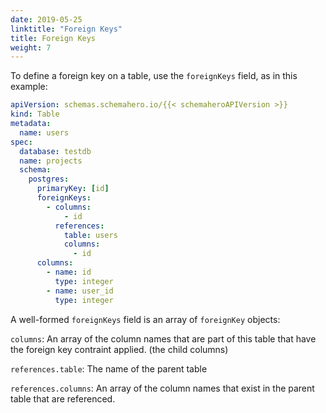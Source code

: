 ```yaml
---
date: 2019-05-25
linktitle: "Foreign Keys"
title: Foreign Keys
weight: 7
---
```


To define a foreign key on a table, use the `foreignKeys` field, as in this example:

```yaml
apiVersion: schemas.schemahero.io/{{< schemaheroAPIVersion >}}
kind: Table
metadata:
  name: users
spec:
  database: testdb
  name: projects
  schema:
    postgres:
      primaryKey: [id]
      foreignKeys:
        - columns:
            - id
          references:
            table: users
            columns:
              - id
      columns:
        - name: id
          type: integer
        - name: user_id
          type: integer
```

A well-formed `foreignKeys` field is an array of `foreignKey` objects:

`columns`: An array of the column names that are part of this table that have the foreign key contraint applied. (the child columns)

`references.table`: The name of the parent table

`references.columns`: An array of the column names that exist in the parent table that are referenced.

